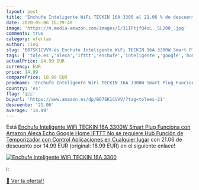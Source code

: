 ```yaml
---
layout: post
title: 'Enchufe Inteligente WiFi TECKIN 16A 3300 al 21.06 % de descuento'
date: 2020-05-06 16:29:40
image: 'https://m.media-amazon.com/images/I/31IFtjfQ4oL._SL200_.jpg'
comments: true
category: ofertas
author: ring
slug: 'B07SK1CVVV-es Enchufe Inteligente WiFi TECKIN 16A 3300W Smart Plug...'
tags: [ 'tole.es','alexa','ifttt','enchufe','inteligente','google','home', ]
actualPrice: 14.99 EUR
currency: EUR
price: 14.99
comparePrice: 18.99 EUR
prodname: 'Enchufe Inteligente WiFi TECKIN 16A 3300W Smart Plug Funciona con Amazon Alexa  Echo  Google Home  IFTTT  No se requiere Hub  Función de Temporizador  con Control Aplicaciones en Cualquier lugar'
country: 'es'
flag: '🇪🇸'
buyurl: 'https://www.amazon.es/dp/B07SK1CVVV/?tag=tolees-21'
descuento: '21.06'
average: '14.99'
---
```


Está [Enchufe Inteligente WiFi TECKIN 16A 3300W Smart Plug Funciona con Amazon Alexa  Echo  Google Home  IFTTT  No se requiere Hub  Función de Temporizador  con Control Aplicaciones en Cualquier lugar](https://www.amazon.es/dp/B07SK1CVVV/?tag=tolees-21) con 21.06 de descuento por 14.99 EUR (original: 18.99 EUR) en el siguiente enlace!

[![Enchufe Inteligente WiFi TECKIN 16A 3300](https://m.media-amazon.com/images/I/31IFtjfQ4oL._SL200_.jpg)](https://www.amazon.es/dp/B07SK1CVVV/?tag=tolees-21)

ℹ️:


[🛒 Ver la oferta!!](https://www.amazon.es/dp/B07SK1CVVV/?tag=tolees-21)
